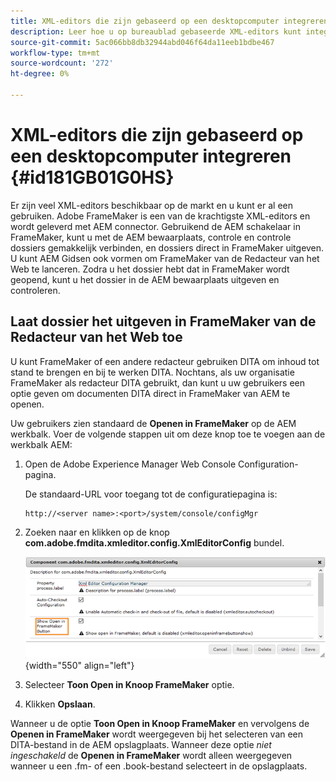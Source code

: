 ```yaml
---
title: XML-editors die zijn gebaseerd op een desktopcomputer integreren
description: Leer hoe u op bureaublad gebaseerde XML-editors kunt integreren
source-git-commit: 5ac066bb8db32944abd046f64da11eeb1bdbe467
workflow-type: tm+mt
source-wordcount: '272'
ht-degree: 0%

---
```



# XML-editors die zijn gebaseerd op een desktopcomputer integreren {#id181GB01G0HS}

Er zijn veel XML-editors beschikbaar op de markt en u kunt er al een gebruiken. Adobe FrameMaker is een van de krachtigste XML-editors en wordt geleverd met AEM connector. Gebruikend de AEM schakelaar in FrameMaker, kunt u met de AEM bewaarplaats, controle en controle dossiers gemakkelijk verbinden, en dossiers direct in FrameMaker uitgeven. U kunt AEM Gidsen ook vormen om FrameMaker van de Redacteur van het Web te lanceren. Zodra u het dossier hebt dat in FrameMaker wordt geopend, kunt u het dossier in de AEM bewaarplaats uitgeven en controleren.

## Laat dossier het uitgeven in FrameMaker van de Redacteur van het Web toe

U kunt FrameMaker of een andere redacteur gebruiken DITA om inhoud tot stand te brengen en bij te werken DITA. Nochtans, als uw organisatie FrameMaker als redacteur DITA gebruikt, dan kunt u uw gebruikers een optie geven om documenten DITA direct in FrameMaker van AEM te openen.

Uw gebruikers zien standaard de **Openen in FrameMaker** op de AEM werkbalk. Voer de volgende stappen uit om deze knop toe te voegen aan de werkbalk AEM:

1. Open de Adobe Experience Manager Web Console Configuration-pagina.

   De standaard-URL voor toegang tot de configuratiepagina is:

   ```http
   http://<server name>:<port>/system/console/configMgr
   ```

1. Zoeken naar en klikken op de knop **com.adobe.fmdita.xmleditor.config.XmlEditorConfig** bundel.

   ![](assets/open-in-fm-toolbar.png){width="550" align="left"}

1. Selecteer **Toon Open in Knoop FrameMaker** optie.

1. Klikken **Opslaan**.


Wanneer u de optie **Toon Open in Knoop FrameMaker** en vervolgens de **Openen in FrameMaker** wordt weergegeven bij het selecteren van een DITA-bestand in de AEM opslagplaats. Wanneer deze optie *niet ingeschakeld* de **Openen in FrameMaker** wordt alleen weergegeven wanneer u een .fm- of een .book-bestand selecteert in de opslagplaats.

